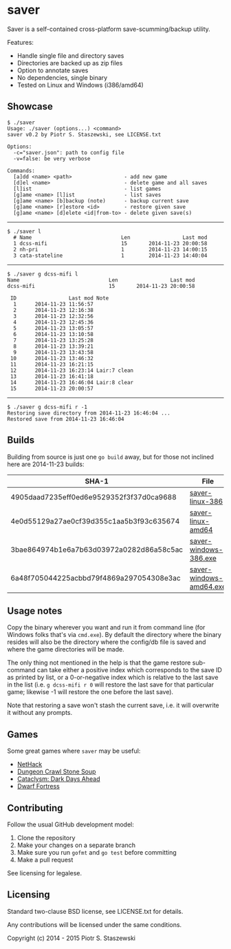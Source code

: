 # saver

Saver is a self-contained cross-platform save-scumming/backup utility.

Features:

- Handle single file and directory saves
- Directories are backed up as zip files
- Option to annotate saves
- No dependencies, single binary
- Tested on Linux and Windows (i386/amd64)

## Showcase

    $ ./saver
    Usage: ./saver (options...) <command>
    saver v0.2 by Piotr S. Staszewski, see LICENSE.txt
    
    Options:
      -c="saver.json": path to config file
      -v=false: be very verbose
    
    Commands:
      [a]dd <name> <path>                 - add new game
      [d]el <name>                        - delete game and all saves
      [l]ist                              - list games
      [g]ame <name> [l]ist                - list saves
      [g]ame <name> [b]backup (note)      - backup current save
      [g]ame <name> [r]estore <id>        - restore given save
      [g]ame <name> [d]elete <id|from-to> - delete given save(s)

- - -

    $ ./saver l
      # Name                             Len                 Last mod
      1 dcss-mifi                        15       2014-11-23 20:00:58
      2 nh-pri                           1        2014-11-23 14:00:15
      3 cata-stateline                   1        2014-11-23 14:40:04

- - -

    $ ./saver g dcss-mifi l
    Name                             Len                 Last mod
    dcss-mifi                        15       2014-11-23 20:00:58
    
     ID                 Last mod Note
      1      2014-11-23 11:56:57 
      2      2014-11-23 12:16:38 
      3      2014-11-23 12:32:56 
      4      2014-11-23 12:45:36 
      5      2014-11-23 13:05:57 
      6      2014-11-23 13:10:58 
      7      2014-11-23 13:25:28 
      8      2014-11-23 13:39:21 
      9      2014-11-23 13:43:58 
     10      2014-11-23 13:46:32 
     11      2014-11-23 16:21:15 
     12      2014-11-23 16:23:14 Lair:7 clean
     13      2014-11-23 16:41:18 
     14      2014-11-23 16:46:04 Lair:8 clear
     15      2014-11-23 20:00:57 

- - -

    $ ./saver g dcss-mifi r -1
    Restoring save directory from 2014-11-23 16:46:04 ...
    Restored save from 2014-11-23 16:46:04

## Builds

Building from source is just one `go build` away, but for those not inclined here are 2014-11-23 builds:

SHA-1                                    | File
-----------------------------------------|---------------------------
4905daad7235eff0ed6e9529352f3f37d0ca9688 | [saver-linux-386](http://insomniac.pl/~drbig/saver/saver-linux-386)
4e0d55129a27ae0cf39d355c1aa5b3f93c635674 | [saver-linux-amd64](http://insomniac.pl/~drbig/saver/saver-linux-amd64)
3bae864974b1e6a7b63d03972a0282d86a58c5ac | [saver-windows-386.exe](http://insomniac.pl/~drbig/saver/saver-windows-386.exe)
6a48f705044225acbbd79f4869a297054308e3ac | [saver-windows-amd64.exe](http://insomniac.pl/~drbig/saver/saver-windows-amd64.exe)

## Usage notes

Copy the binary wherever you want and run it from command line (for Windows folks that's via `cmd.exe`). By default the directory where the binary resides will also be the directory where the config/db file is saved and where the game directories will be made.

The only thing not mentioned in the help is that the game restore sub-command can take either a positive index which corresponds to the save ID as printed by list, or a 0-or-negative index which is relative to the last save in the list (i.e. `g dcss-mifi r 0` will restore the last save for that particular game; likewise -1 will restore the one before the last save).

Note that restoring a save won't stash the current save, i.e. it will overwrite it without any prompts.

## Games

Some great games where `saver` may be useful:

- [NetHack](http://www.nethack.org/)
- [Dungeon Crawl Stone Soup](http://crawl.develz.org/wordpress/)
- [Cataclysm: Dark Days Ahead](http://en.cataclysmdda.com/)
- [Dwarf Fortress](http://www.bay12games.com/dwarves/)

## Contributing

Follow the usual GitHub development model:

1. Clone the repository
2. Make your changes on a separate branch
3. Make sure you run `gofmt` and `go test` before committing
4. Make a pull request

See licensing for legalese.

## Licensing

Standard two-clause BSD license, see LICENSE.txt for details.

Any contributions will be licensed under the same conditions.

Copyright (c) 2014 - 2015 Piotr S. Staszewski
